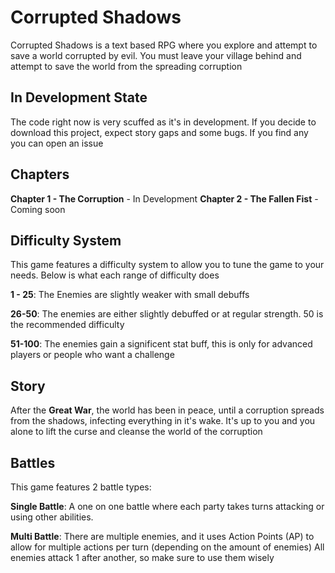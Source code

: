 # Corrupted Shadows

Corrupted Shadows is a text based RPG where you explore and attempt
to save a world corrupted by evil. You must leave your village behind
and attempt to save the world from the spreading corruption

## In Development State
The code right now is very scuffed as it's in development. If you decide
to download this project, expect story gaps and some bugs. If you find any
you can open an issue

## Chapters

**Chapter 1 - The Corruption** - In Development
**Chapter 2 - The Fallen Fist** - Coming soon

## Difficulty System
This game features a difficulty system to allow you to tune the game to your
needs. Below is what each range of difficulty does

**1 - 25**: The Enemies are slightly weaker with small debuffs

**26-50**: The enemies are either slightly debuffed or at regular strength. 50 is
the recommended difficulty 

**51-100**: The enemies gain a significent stat buff, this is only for advanced
players or people who want a challenge

## Story
After the **Great War**, the world has been in peace, until a corruption spreads
from the shadows, infecting everything in it's wake. It's up to you and you alone
to lift the curse and cleanse the world of the corruption

## Battles 

This game features 2 battle types: 

**Single Battle**: A one on one battle where each party takes turns attacking or
using other abilities.

**Multi Battle**: There are multiple enemies, and it uses Action Points (AP) to 
allow for multiple actions per turn (depending on the amount of enemies) All 
enemies attack 1 after another, so make sure to use them wisely